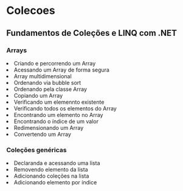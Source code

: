 # Colecoes
## Fundamentos de Coleções e LINQ com .NET
### Arrays
<li>Criando e percorrendo um Array</li>
<li>Acessando um Array de forma segura</li>
<li>Array multidimensional</li>
<li>Ordenando via bubble sort</li>
<li>Ordenando pela classe Array</li>
<li>Copiando um Array</li>
<li>Verificando um elemennto existente</li>
<li>Verificando todos os elementos do Array</li>
<li>Encontrando um elemento no Array</li>
<li>Encontrando o índice de um valor</li>
<li>Redimensionando um Array</li>
<li>Convertendo um Array</li>

### Coleções genéricas
<li>Declaranda e acessando uma lista</li>
<li>Removendo elemento da lista</li>
<li>Adicionando coleções na lista</li>
<li>Adicionando elemento por índice</li>
